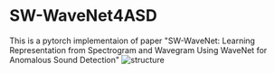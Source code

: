 # SW-WaveNet4ASD
This is a pytorch implementaion of paper "SW-WaveNet: Learning Representation from Spectrogram and Wavegram Using WaveNet for Anomalous Sound Detection"
![structure](./structure.png)

